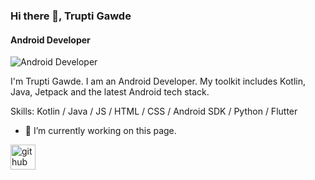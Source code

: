 ### Hi there 👋, Trupti Gawde
#### Android Developer
![Android Developer](https://media.licdn.com/dms/image/D4D16AQHof5qDIYHy_Q/profile-displaybackgroundimage-shrink_350_1400/0/1697125623221?e=1710374400&v=beta&t=aZo-mrq_QpGIgU5xf631zoKgNOcLbhIaxl7Xy8MtzG8)

I'm Trupti Gawde. I am an Android Developer. My toolkit includes Kotlin, Java, Jetpack and the latest Android tech stack.

Skills: Kotlin / Java / JS / HTML / CSS / Android SDK / Python / Flutter

- 🔭 I’m currently working on this page. 


[<img src='https://cdn.jsdelivr.net/npm/simple-icons@3.0.1/icons/github.svg' alt='github' height='40'>](https://github.com/truptig12)  
